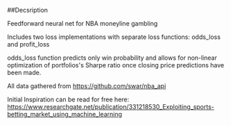##Decsription

Feedforward neural net for NBA moneyline gambling

Includes two loss implementations with separate loss functions: odds_loss and profit_loss

odds_loss function predicts only win probability and allows for non-linear optimization of portfolios's Sharpe ratio once closing price predictions have been made.

All data gathered from https://github.com/swar/nba_api

Initial Inspiration can be read for free here: https://www.researchgate.net/publication/331218530_Exploiting_sports-betting_market_using_machine_learning
